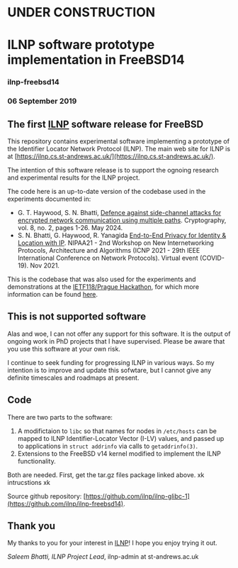 # UNDER CONSTRUCTION

# ILNP software prototype implementation in FreeBSD14
### ilnp-freebsd14
### 06 September 2019

## The first [ILNP](https://ilnp.cs.st-andrews.ac.uk/) software release for FreeBSD

This repository contains experimental software implementing a prototype of the Identifier Locator Network Protocol (ILNP). The main web site for ILNP is at [https://ilnp.cs.st-andrews.ac.uk/](https://ilnp.cs.st-andrews.ac.uk/).

The intention of this software release is to support the ognoing research and experimental results for the ILNP project.

The code here is an up-to-date version of the codebase used in the experiments documented in:

* G. T. Haywood, S. N. Bhatti, [Defence against side-channel attacks for encrypted network communication using multiple paths](https://doi.org/10.3390/cryptography8020022). Cryptography, vol. 8, no. 2, pages 1-26. May 2024.
* S. N. Bhatti, G. Haywood, R. Yanagida  [End-to-End Privacy for Identity & Location with IP](https://doi.org/10.1109/ICNP52444.2021.9651909). NIPAA21 - 2nd Workshop on New Internetworking Protocols, Architecture and Algorithms (ICNP 2021 - 29th IEEE International Conference on Network Protocols). Virtual event (COVID-19). Nov 2021.

This is the codebase that was also used for the experiments and demonstrations at the [IETF118/Prague Hackathon](https://blogs.cisco.com/developer/prague-ietf-hackathon), for which more information can be found [here](https://ilnp.cs.st-andrews.ac.uk/freebsd/20231105-ietf118_hackathon/).

## This is not supported software

Alas and woe, I can not offer any support for this software. It is the output of ongoing work in PhD projects that I have supervised. Please be aware that you use this software at your own risk.

I continue to seek funding for progressing ILNP in various ways. So my intention is to improve and update this sofwtare, but I cannot give any definite timescales and roadmaps at present.

## Code

There are two parts to the software:

1. A modifictaion to `libc` so that names for nodes in `/etc/hosts` can be mapped to ILNP Identifier-Locator Vector (I-LV) values, and passed up to applications in `struct addrinfo` via calls to `getaddrinfo(3)`.
2. Extensions to the FreeBSD v14 kernel modified to implement the ILNP functionality.

Both are needed. First, get the tar.gz files package linked above. xk intrucstions xk

Source github repository: [https://github.com/ilnp/ilnp-glibc-1](https://github.com/ilnp/ilnp-freebsd14).

## Thank you

My thanks to you for your interest in [ILNP](https://ilnp.cs.st-andrews.ac.uk/)! I hope you enjoy trying it out.

_Saleem Bhatti, ILNP Project Lead_, ilnp-admin at st-andrews.ac.uk
